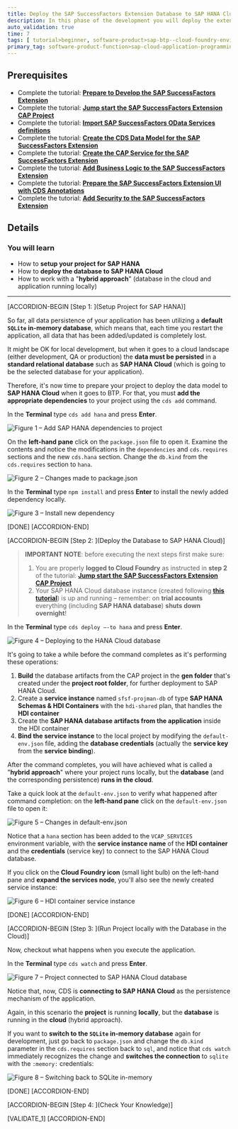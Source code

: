 ```yaml
---
title: Deploy the SAP SuccessFactors Extension Database to SAP HANA Cloud
description: In this phase of the development you will deploy the extension database to SAP HANA Cloud.
auto_validation: true
time: 7
tags: [ tutorial>beginner, software-product>sap-btp--cloud-foundry-environment]
primary_tag: software-product-function>sap-cloud-application-programming-model
---
```


## Prerequisites
 - Complete the tutorial: [**Prepare to Develop the SAP SuccessFactors Extension**](cap-extend-sfsf-intro)
 - Complete the tutorial: [**Jump start the SAP SuccessFactors Extension CAP Project**](cap-extend-sfsf-jumpstart)
 - Complete the tutorial: [**Import SAP SuccessFactors OData Services definitions**](cap-extend-sfsf-import-services)
 - Complete the tutorial: [**Create the CDS Data Model for the SAP SuccessFactors Extension**](cap-extend-sfsf-data-model)
 - Complete the tutorial: [**Create the CAP Service for the SAP SuccessFactors Extension**](cap-extend-sfsf-create-service)
 - Complete the tutorial: [**Add Business Logic to the SAP SuccessFactors Extension**](cap-extend-sfsf-add-logic)
 - Complete the tutorial: [**Prepare the SAP SuccessFactors Extension UI with CDS Annotations**](cap-extend-sfsf-ui-annotations)
 - Complete the tutorial: [**Add Security to the SAP SuccessFactors Extension**](cap-extend-sfsf-add-security)

## Details
### You will learn
  - How to **setup your project for SAP HANA**
  - How to **deploy the database to SAP HANA Cloud**
  - How to work with a "**hybrid approach**" (database in the cloud and application running locally)

---

[ACCORDION-BEGIN [Step 1: ](Setup Project for SAP HANA)]

So far, all data persistence of your application has been utilizing a **default `SQLite` in-memory database**, which means that, each time you restart the application, all data that has been added/updated is completely lost.

It might be OK for local development, but when it goes to a cloud landscape (either development, QA or production) the **data must be persisted** in a **standard relational database** such as **SAP HANA Cloud** (which is going to be the selected database for your application).

Therefore, it's now time to prepare your project to deploy the data model to **SAP HANA Cloud** when it goes to BTP. For that, you must **add the appropriate dependencies** to your project using the `cds add` command.

In the **Terminal** type `cds add hana` and press **Enter**.

![Figure 1 – Add SAP HANA dependencies to project](dependencies.png)

On the **left-hand pane** click on the `package.json` file to open it. Examine the contents and notice the modifications in the `dependencies` and `cds.requires` sections and the new `cds.hana` section. Change the `db.kind` from the `cds.requires` section to `hana`.

![Figure 2 – Changes made to package.json](package-json.png)

In the **Terminal** type `npm install` and press **Enter** to install the newly added dependency locally.

![Figure 3 – Install new dependency](install-dep.png)

[DONE]
[ACCORDION-END]

[ACCORDION-BEGIN [Step 2: ](Deploy the Database to SAP HANA Cloud)]

> **IMPORTANT NOTE**: before executing the next steps first make sure:
>
> 1. You are properly **logged to Cloud Foundry** as instructed in **step 2** of the tutorial: [**Jump start the SAP SuccessFactors Extension CAP Project**](cap-extend-sfsf-jumpstart)
> 2. Your SAP HANA Cloud database instance (created following [**this tutorial**](hana-cloud-deploying)) is up and running – remember: on **trial accounts** everything (including **SAP HANA database**) **shuts down overnight**!

In the **Terminal** type `cds deploy –-to hana` and press **Enter**.

![Figure 4 – Deploying to the HANA Cloud database](deploy.png)

It's going to take a while before the command completes as it's performing these operations:

1. **Build** the database artifacts from the CAP project in the **gen folder** that's created under the **project root folder**, for further deployment to SAP HANA Cloud.
2. Create a **service instance** named `sfsf-projman-db` of type **SAP HANA Schemas & HDI Containers** with the `hdi-shared` plan, that handles the **HDI container**
3. Create the **SAP HANA database artifacts from the application** inside the HDI container
4. **Bind the service instance** to the local project by modifying the `default-env.json` file, adding the **database credentials** (actually the **service key** from the **service binding**).

After the command completes, you will have achieved what is called a "**hybrid approach**" where your project runs locally, but the **database** (and the corresponding persistence) **runs in the cloud**.

Take a quick look at the `default-env.json` to verify what happened after command completion: on the **left-hand pane** click on the `default-env.json` file to open it:

![Figure 5 – Changes in default-env.json](default-env.png)

Notice that a `hana` section has been added to the `VCAP_SERVICES` environment variable, with the **service instance name** of the **HDI container** and the **credentials** (service key) to connect to the SAP HANA Cloud database.

If you click on the **Cloud Foundry icon** (small light bulb) on the left-hand pane and **expand the services node**, you'll also see the newly created service instance:

![Figure 6 – HDI container service instance](hdi-service.png)

[DONE]
[ACCORDION-END]

[ACCORDION-BEGIN [Step 3: ](Run Project locally with the Database in the Cloud)]

Now, checkout what happens when you execute the application.

In the **Terminal** type `cds watch` and press **Enter**.

![Figure 7 – Project connected to SAP HANA Cloud database](connect-to-hc.png)

Notice that, now, CDS is **connecting to SAP HANA Cloud** as the persistence mechanism of the application.

Again, in this scenario the **project** is running **locally**, but the **database** is running in the **cloud** (hybrid approach).

If you want to **switch to the `SQLite` in-memory database** again for development, just go back to `package.json` and change the `db.kind` parameter in the `cds.requires` section back to `sql`, and notice that `cds watch` immediately recognizes the change and **switches the connection** to `sqlite` with the `:memory:` credentials:

![Figure 8 – Switching back to SQLite in-memory](sqlite.png)

[DONE]
[ACCORDION-END]

[ACCORDION-BEGIN [Step 4: ](Check Your Knowledge)]

[VALIDATE_1]
[ACCORDION-END]
